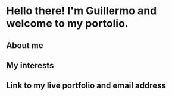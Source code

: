 # Hello there!  I'm Guillermo and welcome to my portolio.

## About me

## My interests

## Link to my live portfolio and email address
